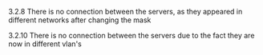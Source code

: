 3.2.8 
There is no connection between the servers, as they appeared in different networks after changing the mask

3.2.10
There is no connection between the servers due to the fact they are now in different vlan's
